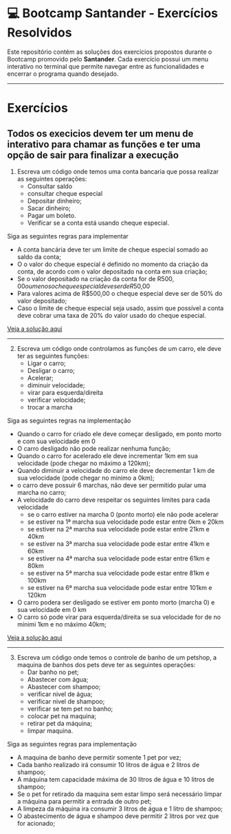 # 💻 Bootcamp Santander - Exercícios Resolvidos

Este repositório contém as soluções dos exercícios propostos durante o Bootcamp promovido pelo **Santander**. Cada exercício possui um menu interativo no terminal que permite navegar entre as funcionalidades e encerrar o programa quando desejado.

---

# Exercícios

## Todos os execicios devem ter um menu de interativo para chamar as funções e ter uma opção de sair para finalizar a execução

1. Escreva um código onde temos uma conta bancaria que possa realizar as seguintes operações:
    - Consultar saldo
    - consultar cheque especial
    - Depositar dinheiro;
    - Sacar dinheiro;
    - Pagar um boleto.
    - Verificar se a conta está usando cheque especial.

Siga as seguintes regras para implementar
   - A conta bancária deve ter um limite de cheque especial somado ao saldo da conta;
   - O o valor do cheque especial é definido no momento da criação da conta, de acordo com o valor depositado na conta em sua criação;
   - Se o valor depositado na criação da conta for de R$500,00 ou menos o cheque especial deve ser de R$50,00
   - Para valores acima de R$500,00 o cheque especial deve ser de 50% do valor depositado;
   - Caso o limite de cheque especial seja usado, assim que possível a conta deve cobrar uma taxa de 20% do valor usado do cheque especial.

[Veja a solução aqui](https://github.com/fkbinho/Santander-Bootcamp2025/tree/main/poo-exercise01)

--------

2. Escreva um código onde controlamos as funções de um carro, ele deve ter as seguintes funções:
   - Ligar o carro;
   - Desligar o carro;
   - Acelerar;
   - diminuir velocidade;
   - virar para esquerda/direita
   - verificar velocidade;
   - trocar a marcha

Siga as seguintes regras na implementação
  - Quando o carro for criado ele deve começar desligado, em ponto morto e com sua velocidade em 0
  - O carro desligado não pode realizar nenhuma função;
  - Quando o carro for acelerado ele deve incrementar 1km em sua velocidade (pode chegar no máximo a 120km);
  - Quando diminuir a velocidade do carro ele deve decrementar 1 km de sua velocidade (pode chegar no minimo a 0km);
  - o carro deve possuir 6 marchas, não deve ser permitido pular uma marcha no carro;
  - A velocidade do carro deve respeitar os seguintes limites para cada velocidade
     - se o carro estiver na marcha 0 (ponto morto) ele não pode acelerar
     - se estiver na 1ª marcha sua velocidade pode estar entre 0km e 20km
     - se estiver na 2ª marcha sua velocidade pode estar entre 21km e 40km
     - se estiver na 3ª marcha sua velocidade pode estar entre 41km e 60km
     - se estiver na 4ª marcha sua velocidade pode estar entre 61km e 80km
     - se estiver na 5ª marcha sua velocidade pode estar entre 81km e 100km
     - se estiver na 6ª marcha sua velocidade pode estar entre 101km e 120km
   - O carro podera ser desligado se estiver em ponto morto (marcha 0) e sua velocidade em 0 km
   - O carro só pode virar para esquerda/direita se sua velocidade for de no mínimi 1km e no máximo 40km;

[Veja a solução aqui](https://github.com/fkbinho/Santander-Bootcamp2025/tree/main/poo-exercise02)

-------------

3. Escreva um código onde temos o controle de banho de um petshop, a maquina de banhos dos pets deve ter as seguintes operações:
   - Dar banho no pet;
   - Abastecer com água;
   - Abastecer com shampoo;
   - verificar nivel de água;
   - verificar nivel de shampoo;
   - verificar se tem pet no banho;
   - colocar pet na maquina;
   - retirar pet da máquina;
   - limpar maquina.

Siga as seguintes regras para implementação

   - A maquina de banho deve permitir somente 1 pet por vez;
   - Cada banho realizado irá consumir 10 litros de água e 2 litros de shampoo;
   - A máquina tem capacidade máxima de 30 litros de água e 10 litros de shampoo;
   - Se o pet for retirado da maquina sem estar limpo será necessário limpar a máquina para permitir a entrada de outro pet;
   - A limpeza da máquina ira consumir 3 litros de água e 1 litro de shampoo;
   - O abastecimento de água e shampoo deve permitir 2 litros por vez que for acionado;
